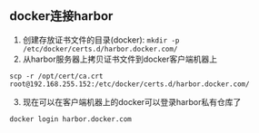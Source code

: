 ## docker连接harbor
1. 创建存放证书文件的目录(docker): ```mkdir -p /etc/docker/certs.d/harbor.docker.com/```
2. 从harbor服务器上拷贝证书文件到docker客户端机器上

```
scp -r /opt/cert/ca.crt root@192.168.255.152:/etc/docker/certs.d/harbor.docker.com/
```

3. 现在可以在客户端机器上的docker可以登录harbor私有仓库了

```
docker login harbor.docker.com
```